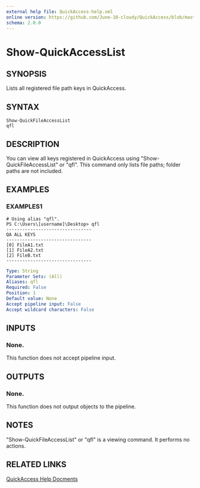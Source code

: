 ```yaml
---
external help file: QuickAccess-help.xml
online version: https://github.com/June-10-cloudy/QuickAccess/blob/master/help/en-US/QuickAccess-help.xml
schema: 2.0.0
---
```

# Show-QuickAccessList
## SYNOPSIS
Lists all registered file path keys in QuickAccess.
## SYNTAX
```
Show-QuickFileAccessList
qfl
```
## DESCRIPTION
You can view all keys registered in QuickAccess using "Show-QuickFileAccessList" or "qfl".
This command only lists file paths; folder paths are not included.
## EXAMPLES
### EXAMPLES1
```
# Using alias "qfl".
PS C:\Users\[username]\Desktop> qfl
--------------------------------
QA ALL KEYS
--------------------------------
[0] FileA1.txt
[1] FileA2.txt
[2] FileB.txt
--------------------------------
```
```yaml
Type: String
Parameter Sets: (All)
Aliases: qfl
Required: False
Position: 1
Default value: None
Accept pipeline input: False
Accept wildcard characters: False
```
## INPUTS
### None. 
This function does not accept pipeline input.
## OUTPUTS
### None. 
This function does not output objects to the pipeline.
## NOTES
"Show-QuickFileAccessList" or "qfl" is a viewing command. It performs no actions.
## RELATED LINKS
[QuickAccess Help Docments](https://github.com/June-10-cloudy/QuickAccess-Help)


